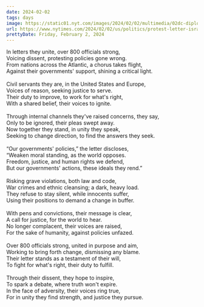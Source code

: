 ```yaml
---
date: 2024-02-02
tags: days
image: https://static01.nyt.com/images/2024/02/02/multimedia/02dc-diplo-dissent-lkhf/02dc-diplo-dissent-lkhf-facebookJumbo.jpg
url: https://www.nytimes.com/2024/02/02/us/politics/protest-letter-israel-gaza.html
prettyDate: Friday, February 2, 2024
---
```

In letters they unite, over 800 officials strong,<br>Voicing dissent, protesting policies gone wrong.<br>From nations across the Atlantic, a chorus takes flight,<br>Against their governments' support, shining a critical light.<br><br>Civil servants they are, in the United States and Europe,<br>Voices of reason, seeking justice to serve.<br>Their duty to improve, to work for what's right,<br>With a shared belief, their voices to ignite.<br><br>Through internal channels they've raised concerns, they say,<br>Only to be ignored, their pleas swept away.<br>Now together they stand, in unity they speak,<br>Seeking to change direction, to find the answers they seek.<br><br>“Our governments' policies,” the letter discloses,<br>“Weaken moral standing, as the world opposes.<br>Freedom, justice, and human rights we defend,<br>But our governments' actions, these ideals they rend.”<br><br>Risking grave violations, both law and code,<br>War crimes and ethnic cleansing; a dark, heavy load.<br>They refuse to stay silent, while innocents suffer,<br>Using their positions to demand a change in buffer.<br><br>With pens and convictions, their message is clear,<br>A call for justice, for the world to hear.<br>No longer complacent, their voices are raised,<br>For the sake of humanity, against policies unfazed.<br><br>Over 800 officials strong, united in purpose and aim,<br>Working to bring forth change, dismissing any blame.<br>Their letter stands as a testament of their will,<br>To fight for what's right, their duty to fulfill.<br><br>Through their dissent, they hope to inspire,<br>To spark a debate, where truth won't expire.<br>In the face of adversity, their voices ring true,<br>For in unity they find strength, and justice they pursue.